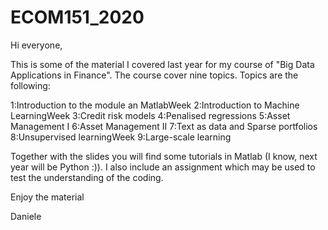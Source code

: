 # ECOM151_2020

Hi everyone, 

This is some of the material I covered last year for my course of "Big Data Applications in Finance". The course cover nine topics. Topics are the following:

1:Introduction to the module an MatlabWeek 
2:Introduction to Machine LearningWeek 
3:Credit risk models 
4:Penalised regressions
5:Asset Management I
6:Asset Management II
7:Text as data and Sparse portfolios
8:Unsupervised learningWeek 
9:Large-scale learning

Together with the slides you will find some tutorials in Matlab (I know, next year will be Python :)). I also include an assignment which may be used to test the understanding of the coding. 

Enjoy the material

Daniele
